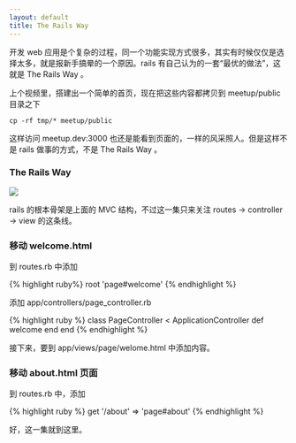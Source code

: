 ```yaml
---
layout: default
title: The Rails Way
---
```


开发 web 应用是个复杂的过程，同一个功能实现方式很多，其实有时候仅仅是选择太多，就是报新手搞晕的一个原因。rails 有自己认为的一套“最优的做法”，这就是 The Rails Way 。

上个视频里，搭建出一个简单的首页，现在把这些内容都拷贝到 meetup/public 目录之下

    cp -rf tmp/* meetup/public

这样访问 meetup.dev:3000 也还是能看到页面的，一样的风采照人。但是这样不是 rails 做事的方式，不是 The Rails Way 。

### The Rails Way

![](http://media.happycasts.net/pic/rails10/rails_way.png)

rails 的根本骨架是上面的 MVC 结构，不过这一集只来关注 routes -> controller -> view 的这条线。


### 移动 welcome.html

到 routes.rb 中添加

{% highlight ruby%}
root 'page#welcome'
{% endhighlight %}


添加 app/controllers/page_controller.rb

{% highlight ruby %}
class PageController < ApplicationController
  def welcome
  end
end
{% endhighlight %}

接下来，要到 app/views/page/welome.html 中添加内容。

### 移动 about.html 页面

到 routes.rb 中，添加

{% highlight ruby %}
get '/about' => 'page#about'
{% endhighlight %}


好，这一集就到这里。

